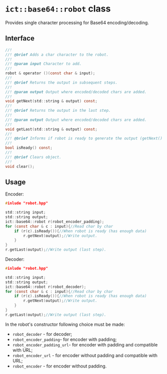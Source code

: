 # `ict::base64::robot` class

Provides single character processing for Base64 encoding/decoding.

## Interface

```c
//! 
//! @brief Adds a char character to the robot.
//! 
//! @param input Character to add.
//! 
robot & operator ()(const char & input);
//! 
//! @brief Returns the output in subsequent steps.
//! 
//! @param output Output where encoded/decoded chars are added.
//! 
void getNext(std::string & output) const;
//! 
//! @brief Returns the output in the last step.
//! 
//! @param output Output where encoded/decoded chars are added.
//! 
void getLast(std::string & output) const;
//! 
//! @brief Informs if robot is ready to generate the output (getNext() only).
//! 
bool isReady() const;
//! 
//! @brief Clears object.
//! 
void clear();
```

## Usage

Encoder:
```c
#inlude "robot.hpp"

std::string input;
std::string output;
ict::base64::robot r(robot_encoder_padding);
for (const char & c : input){//Read char by char
    if (r(c).isReady()){//When robot is ready (has enough data)
        r.getNext(output);//Write output.
    }
}
r.getLast(output);//Write output (last step).
```

Decoder:
```c
#inlude "robot.hpp"

std::string input;
std::string output;
ict::base64::robot r(robot_decoder);
for (const char & c : input){//Read char by char
    if (r(c).isReady()){//When robot is ready (has enough data)
        r.getNext(output);//Write output.
    }
}
r.getLast(output);//Write output (last step).
```

In the robot's constructor following choice must be made:
* `robot_decoder` - for decoder;
* `robot_encoder_padding`- for encoder with padding;
* `robot_encoder_padding_url`- for encoder with padding and compatible with URL;
* `robot_encoder_url` - for encoder without padding and compatible with URL;
* `robot_encoder` - for encoder without padding.
